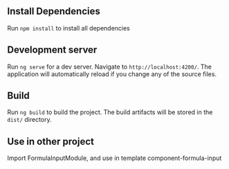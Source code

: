 
## Install Dependencies

Run `npm install` to install all dependencies

## Development server

Run `ng serve` for a dev server. Navigate to `http://localhost:4200/`. The application will automatically reload if you change any of the source files.

## Build

Run `ng build` to build the project. The build artifacts will be stored in the `dist/` directory.

## Use in other project

Import FormulaInputModule, and use in template component-formula-input

